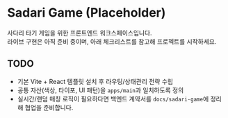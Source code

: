 # Sadari Game (Placeholder)

사다리 타기 게임을 위한 프론트엔드 워크스페이스입니다.  
라이브 구현은 아직 준비 중이며, 아래 체크리스트를 참고해 프로젝트를 시작하세요.

## TODO
- 기본 Vite + React 템플릿 설치 후 라우팅/상태관리 전략 수립
- 공통 자산(색상, 타이포, UI 패턴)을 `apps/main`과 일치하도록 정의
- 실시간/랜덤 매칭 로직이 필요하다면 백엔드 계약서를 `docs/sadari-game`에 정리해 협업을 준비합니다.
